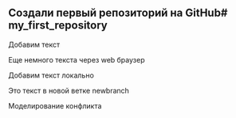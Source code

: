## Создали первый репозиторий на GitHub# my_first_repository

Добавим текст

Еще немного текста через web браузер

Добавим текст локально

Это текст в новой ветке newbranch

Моделирование конфликта

